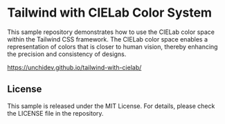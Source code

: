 # Tailwind with CIELab Color System

This sample repository demonstrates how to use the CIELab color space within the Tailwind CSS framework. The CIELab color space enables a representation of colors that is closer to human vision, thereby enhancing the precision and consistency of designs.

https://unchidev.github.io/tailwind-with-cielab/

## License

This sample is released under the MIT License. For details, please check the LICENSE file in the repository.
